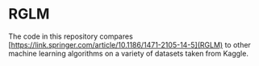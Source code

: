 # RGLM

The code in this repository compares [https://link.springer.com/article/10.1186/1471-2105-14-5](RGLM) to other machine learning algorithms on a variety of datasets taken from Kaggle.

